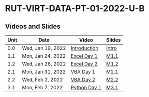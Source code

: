 # RUT-VIRT-DATA-PT-01-2022-U-B

## Videos and Slides


Unit	|Date	| Video			| Slides
-------|------|---------------|---
0.0| Wed, Jan 19, 2022 | [Introduction](https://zoom.us/rec/play/9p00ALL1Cm6V08CHkcy1MeVEfEnL9mXQvKI5v5DBcnyqon2837YWKbZup_668YPpZOv8txZZKo3gHKAt.4FgA4ZUA1VWsyFq6?continueMode=true&_x_zm_rtaid=RGjlISvkQJqpmC_YjW3DGg.1643122324401.d54fe4c024029bc574432beb51f3abaf&_x_zm_rhtaid=684) | [Intro](https://github.com/RutgersCodingBootcamp/RUT-VIRT-DATA-PT-01-2022-U-B/blob/main/ClassFiles/00-0-Introduction/January%202022%20DATA%20BLENDED%20ONLINE%20Launch.pdf)
1.1| Mon, Jan 24, 2022 | [Excel Day 1](https://zoom.us/rec/play/JC96OOjnJ9HOxk_66lcSCjKpfc5dlKB1fvIywEDPtXzHA6RfDbt_OxBJyfWz_8mf2w9fmQ7saKDmPX-Y.U4PASgsS1QBdsriQ) | [M1.1](https://github.com/RutgersCodingBootcamp/RUT-VIRT-DATA-PT-01-2022-U-B/blob/main/ClassFiles/01-1-Excel/M1.1%20Live%20Lesson%20Slides.pdf)
1.2| Wed, Jan 26, 2022 | [Excel Day 2](https://zoom.us/rec/play/rgWqK8hUdu4HV2EXBTsqnPDbpyNuWS_94lZ65dx4RBPElNkYYH3zxDpMn53Au5q12VKTVbiKMa6perck.IL2mMdHnrD070lO_) | [M1.2](https://github.com/RutgersCodingBootcamp/RUT-VIRT-DATA-PT-01-2022-U-B/blob/main/ClassFiles/01-2-Excel/M1.2%20Live%20Lesson%20Slides.pdf) 
2.1| Mon, Jan 31, 2022 | [VBA Day 1](https://zoom.us/rec/play/6ZWkM_7MS07VvFWEWqC91_KMIPzW1eDNo4-CovGTSoomM4SWkqJqwUZjWaUWio7uv73Z3x_FISg8R0qq.1jgauMQUnUP_pIhH) | [M2.1](https://github.com/RutgersCodingBootcamp/RUT-VIRT-DATA-PT-01-2022-U-B/blob/main/ClassFiles/02-1-VBA/M2.1%20Live%20Lesson%20Slides.pdf)
2.2| Wed, Feb  2, 2022 | [VBA Day 2](https://zoom.us/rec/play/M-CezsPWxSai_mgImEkOFwhO4QJm3pYM1k4lwPqexkpQif7HsCoU0K8-pOClCC0hx-aagsq-btfJiCnR.Aq6KikRBvb4V0ZiT) | [M2.2](https://github.com/RutgersCodingBootcamp/RUT-VIRT-DATA-PT-01-2022-U-B/blob/main/ClassFiles/02-2-VBA/M2.2%20Live%20Lesson%20Slides.pdf)
3.1| Mon, Feb  7, 2022 | [Python Day 1]() | [M3.1]()